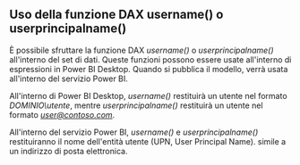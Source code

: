 ## <a name="using-the-username-or-userprincipalname-dax-function"></a>Uso della funzione DAX username() o userprincipalname()
È possibile sfruttare la funzione DAX *username()* o *userprincipalname()* all'interno del set di dati. Queste funzioni possono essere usate all'interno di espressioni in Power BI Desktop. Quando si pubblica il modello, verrà usata all'interno del servizio Power BI.

All'interno di Power BI Desktop, *username()* restituirà un utente nel formato *DOMINIO\utente*, mentre *userprincipalname()* restituirà un utente nel formato *user@contoso.com*.

All'interno del servizio Power BI, *username()* e *userprincipalname()* restituiranno il nome dell'entità utente (UPN, User Principal Name). simile a un indirizzo di posta elettronica.

